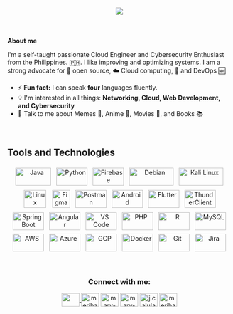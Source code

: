 <h1 align="center">
      <img
            src="https://readme-typing-svg.herokuapp.com?font=Righteous&size=36&pause=1000&color=B17BC1&center=true&vCenter=true&width=500&height=70&lines=Hola+%F0%9F%91%8B;I'm+Mary+Jane+Calulang!;" />
</h1>
<br />

**About me**

I'm a self-taught passionate Cloud Engineer and Cybersecurity Enthusiast from the Philippines. 🇵🇭. I like improving and optimizing systems. I am a strong advocate for 📜 open source, :cloud: Cloud computing, 🚀 and DevOps :new: 

<!--
- 🌱 I’m currently pursuing my **Bachelors in Computer Science at Technological University of the Philippines - Manila**
-->
- ⚡ **Fun fact:** I  can speak **four** languages fluently.
- :bulb: I'm interested in all things: **Networking, Cloud, Web Development, and Cybersecurity**
- 💬 Talk to me about Memes 🤣, Anime 🎥, Movies 🎥, and Books 📚

<br />
<h2 align="left">Tools and Technologies</h2>

<p align="center">
	<img title="Java" alt="Java" src="https://cdn4.iconfinder.com/data/icons/logos-and-brands/512/181_Java_logo_logos-512.png" width="80" height="40" style="vertical-align:down; margin:4px"/>
	<img title="Python" alt="Python" src="https://cdn3.iconfinder.com/data/icons/logos-and-brands-adobe/512/267_Python-512.png" width="70" height="40" style="vertical-align:down; margin:4px"/>
	<img title="Firebase" alt="Firebase" src="https://miro.medium.com/v2/resize:fit:300/1*R4c8lHBHuH5qyqOtZb3h-w.png" width="70" height="40" style="vertical-align:down; margin:4px"/>
	<img title="Debian" alt="Debian" src="https://cdn.icon-icons.com/icons2/2699/PNG/512/debian_logo_icon_168290.png" width="100" height="40" style="vertical-align:down; margin:4px"/>
      <img title="Kali Linux" alt="Kali Linux" src="https://i.pinimg.com/originals/92/f3/b1/92f3b1027e70a29b31627616b5e9e4df.png" width="100" height="40" style="vertical-align:down; margin:4px"/>
	<img title="Linux" alt="Linux" src="https://upload.wikimedia.org/wikipedia/commons/thumb/3/35/Tux.svg/1200px-Tux.svg.png" width="50" height="40" style="vertical-align:down; margin:6px"/>
	<img title="Figma" alt="Figma" src="https://upload.wikimedia.org/wikipedia/commons/thumb/3/33/Figma-logo.svg/1667px-Figma-logo.svg.png" width="40" height="40" style="vertical-align:down; margin:4px"/>
	<img title="Postman" alt="Postman" src="https://cdn.worldvectorlogo.com/logos/postman.svg" width="70" height="40" style="vertical-align:down; margin:4px"/>
	<img title="Android" alt="Android" src="https://logos-world.net/wp-content/uploads/2021/09/Android-Emblem.png" width="70" height="40" style="vertical-align:down; margin:4px"/>
	<img title="Flutter" alt="Flutter" src="https://upload.wikimedia.org/wikipedia/commons/thumb/7/79/Flutter_logo.svg/2048px-Flutter_logo.svg.png" width="70" height="40" style="vertical-align:down; margin:4px"/>
	<img title="ThunderClient" alt="ThunderClient" src="https://rangav.gallerycdn.vsassets.io/extensions/rangav/vscode-thunder-client/2.24.11/1717565784653/Microsoft.VisualStudio.Services.Icons.Default" width="70" height="40" style="vertical-align:down; margin:4px"/>
	<img title="Spring Boot" alt="Spring Boot" src="https://miro.medium.com/v2/resize:fit:500/1*AbiX4LwtSNozoyfypcKvEg.png" width="70" height="40" style="vertical-align:down; margin:4px"/>
	<img title="Angular" alt="Angular" src="https://upload.wikimedia.org/wikipedia/commons/thumb/c/cf/Angular_full_color_logo.svg/2048px-Angular_full_color_logo.svg.png" width="70" height="40" style="vertical-align:down; margin:4px"/>
	<img title="VS Code" alt="VS Code" src="https://cdn.worldvectorlogo.com/logos/visual-studio-code-1.svg" width="70" height="40" style="vertical-align:down; margin:4px"/>
	<img title="PHP" alt="PHP" src="https://upload.wikimedia.org/wikipedia/commons/thumb/2/27/PHP-logo.svg/2560px-PHP-logo.svg.png" width="70" height="40" style="vertical-align:down; margin:4px"/>
	<img title="R" alt="R" src="https://upload.wikimedia.org/wikipedia/commons/thumb/1/1b/R_logo.svg/1280px-R_logo.svg.png" width="70" height="40" style="vertical-align:down; margin:4px"/>
	<img title="MySQL" alt="MySQL" src="https://upload.wikimedia.org/wikipedia/labs/8/8e/Mysql_logo.png" width="70" height="40" style="vertical-align:down; margin:4px"/>
	<img title="AWS" alt="AWS" src="https://logos-world.net/wp-content/uploads/2021/08/Amazon-Web-Services-AWS-Logo.png" width="70" height="40" style="vertical-align:down; margin:4px"/>
	<img title="Azure" alt="Azure" src="https://swimburger.net/media/ppnn3pcl/azure.png" width="70" height="40" style="vertical-align:down; margin:4px"/>
	<img title="GCP" alt="GCP" src="https://www.gend.co/hs-fs/hubfs/gcp-logo-cloud.png?width=730&name=gcp-logo-cloud.png" width="70" height="40" style="vertical-align:down; margin:4px"/>
	<img title="Docker" alt="Docker" src="https://cdn4.iconfinder.com/data/icons/logos-and-brands/512/97_Docker_logo_logos-512.png" width="70" height="40" style="vertical-align:down; margin:4px"/>
	<img title="Git" alt="Git" src="https://git-scm.com/images/logos/downloads/Git-Icon-1788C.png" width="70" height="40" style="vertical-align:down; margin:4px"/>
	<img title="Jira" alt="Jira" src="https://seeklogo.com/images/J/jira-logo-FD39F795A7-seeklogo.com.png" width="70" height="40" style="vertical-align:down; margin:4px"/>
</p>

<br />
<div align="center">
      <h3 align="center">Connect with me:</h3>
      <a href="mailto:janecalulang@gmail.com" target="blank"><img align="center"
                  src="https://upload.wikimedia.org/wikipedia/commons/thumb/7/7e/Gmail_icon_%282020%29.svg/2560px-Gmail_icon_%282020%29.svg.png"
                  height="30" width="40" />
      </a>
      <a href="https://twitter.com/merihane_" target="blank"><img align="center"
                  src="https://raw.githubusercontent.com/rahuldkjain/github-profile-readme-generator/master/src/images/icons/Social/twitter.svg"
                  alt="merihane_" height="30" width="40" /></a>
      <a href="https://linkedin.com/in/mary-jane-calulang" target="blank"><img align="center"
                  src="https://raw.githubusercontent.com/rahuldkjain/github-profile-readme-generator/master/src/images/icons/Social/linked-in-alt.svg"
                  alt="mary-jane-calulang" height="30" width="40" /></a>
      <a href="https://stackoverflow.com/users/mary-jane-calulang" target="blank"><img align="center"
                  src="https://raw.githubusercontent.com/rahuldkjain/github-profile-readme-generator/master/src/images/icons/Social/stack-overflow.svg"
                  alt="mary-jane-calulang" height="30" width="40" /></a>
      <a href="https://fb.com/j.calulang" target="blank"><img align="center"
                  src="https://raw.githubusercontent.com/rahuldkjain/github-profile-readme-generator/master/src/images/icons/Social/facebook.svg"
                  alt="j.calulang" height="30" width="40" /></a>
      <a href="https://instagram.com/merihanei" target="blank"><img align="center"
                  src="https://raw.githubusercontent.com/rahuldkjain/github-profile-readme-generator/master/src/images/icons/Social/instagram.svg"
                  alt="merihanei" height="30" width="40" /></a>
</div>

